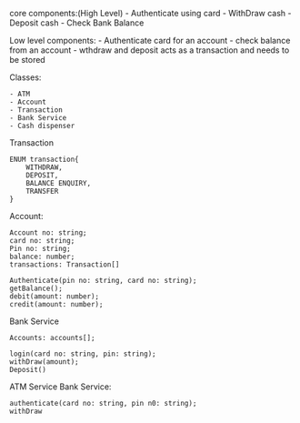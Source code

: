 core components:(High Level)
    - Authenticate using card
    - WithDraw cash
    - Deposit cash
    - Check Bank Balance 

Low level components:
    - Authenticate card for an account
    - check balance from an account
    - wthdraw and deposit acts as a transaction and needs to be stored

Classes:

    - ATM
    - Account
    - Transaction 
    - Bank Service
    - Cash dispenser


Transaction

    ENUM transaction{
        WITHDRAW,
        DEPOSIT,
        BALANCE ENQUIRY,
        TRANSFER
    }

Account:

    Account no: string;
    card no: string;
    Pin no: string;
    balance: number;
    transactions: Transaction[]

    Authenticate(pin no: string, card no: string);
    getBalance();
    debit(amount: number);
    credit(amount: number);



Bank Service

    Accounts: accounts[];

    login(card no: string, pin: string);
    withDraw(amount);
    Deposit()
<!-- 
Cash dispenser
    balance:number

    dispenseCash(amount);
    depositCash(amount); -->
ATM Service
    Bank Service:

    authenticate(card no: string, pin n0: string);
    withDraw

